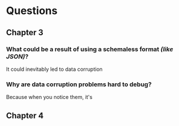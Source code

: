 # Questions 

## Chapter 3
### What could be a result of using a schemaless format _(like JSON)_?
It could inevitably led to data corruption

### Why are data corruption problems hard to debug?
Because when you notice them, it's 
## Chapter 4
<!--stackedit_data:
eyJoaXN0b3J5IjpbMzQyNzcyNDI0XX0=
-->